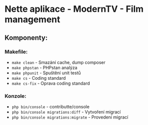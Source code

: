 # Nette aplikace - ModernTV - Film management

## Komponenty:

### Makefile:
- `make clean` - Smazání cache, dump composer
- `make phpstan` - PHPstan analýza
- `make phpunit` - Spuštění unit testů
- `make cs` - Coding standard
- `make cs-fix` - Oprava coding standard

### Konzole:
- `php bin/console` - contributte/console
- `php bin/console migrations:diff` - Vytvoření migrací
- `php bin/console migrations:migrate` - Provedení migrací